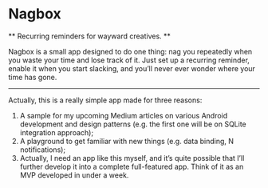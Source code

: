 # Nagbox
** Recurring reminders for wayward creatives. **

Nagbox is a small app designed to do one thing: nag you repeatedly when you waste your time and lose track of it. Just set up a recurring reminder, enable it when you start slacking, and you’ll never ever wonder where your time has gone.

---

Actually, this is a really simple app made for three reasons:

1. A sample for my upcoming Medium articles on various Android development and design patterns (e.g. the first one will be on SQLite integration approach);
2. A playground to get familiar with new things (e.g. data binding, N notifications);
3. Actually, I need an app like this myself, and it’s quite possible that I’ll further develop it into a complete full-featured app. Think of it as an MVP developed in under a week.
